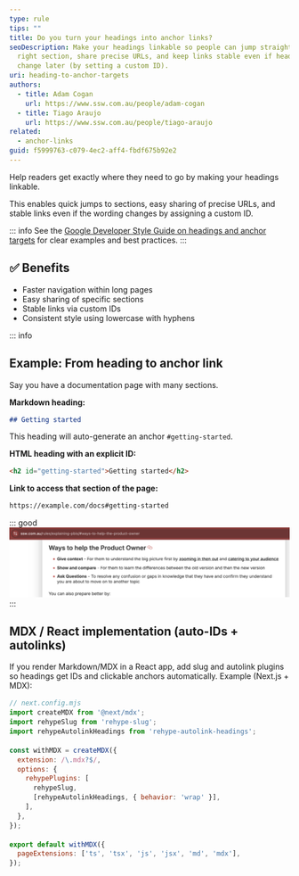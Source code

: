 ```yaml
---
type: rule
tips: ""
title: Do you turn your headings into anchor links?
seoDescription: Make your headings linkable so people can jump straight to the
  right section, share precise URLs, and keep links stable even if headings
  change later (by setting a custom ID).
uri: heading-to-anchor-targets
authors:
  - title: Adam Cogan
    url: https://www.ssw.com.au/people/adam-cogan
  - title: Tiago Araujo
    url: https://www.ssw.com.au/people/tiago-araujo
related:
  - anchor-links
guid: f5999763-c079-4ec2-aff4-fbdf675b92e2
---
```

Help readers get exactly where they need to go by making your headings linkable. 

This enables quick jumps to sections, easy sharing of precise URLs, and stable links even if the wording changes by assigning a custom ID. 

<!--endintro-->

::: info
See the [Google Developer Style Guide on headings and anchor targets](https://developers.google.com/style/headings-targets) for clear examples and best practices.
:::

## ✅ Benefits

* Faster navigation within long pages
* Easy sharing of specific sections
* Stable links via custom IDs
* Consistent style using lowercase with hyphens

::: info


## Example: From heading to anchor link

Say you have a documentation page with many sections.

**Markdown heading:**

```md
## Getting started
```

This heading will auto-generate an anchor `#getting-started`.

**HTML heading with an explicit ID:**

```html
<h2 id="getting-started">Getting started</h2>
```

**Link to access that section of the page:**

```html
https://example.com/docs#getting-started
```

::: good
![Figure: Click the heading (or its link icon) to get a URL that takes you straight to that section of the page](heading-anchor-link-good-example.png)
:::

## MDX / React implementation (auto-IDs + autolinks)

If you render Markdown/MDX in a React app, add slug and autolink plugins so headings get IDs and clickable anchors automatically. Example (Next.js + MDX):

```js
// next.config.mjs
import createMDX from '@next/mdx';
import rehypeSlug from 'rehype-slug';
import rehypeAutolinkHeadings from 'rehype-autolink-headings';

const withMDX = createMDX({
  extension: /\.mdx?$/,
  options: {
    rehypePlugins: [
      rehypeSlug,
      [rehypeAutolinkHeadings, { behavior: 'wrap' }],
    ],
  },
});

export default withMDX({
  pageExtensions: ['ts', 'tsx', 'js', 'jsx', 'md', 'mdx'],
});
```
